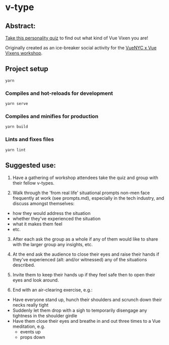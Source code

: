 # v-type

## Abstract:
[Take this personality quiz](https://tessasac.github.io/v-type/) to find out what kind of Vue Vixen you are!

Originally created as an ice-breaker social activity for the [VueNYC x Vue Vixens workshop](https://www.meetup.com/vueJsNYC/events/251602765/).

## Project setup
`yarn`

### Compiles and hot-reloads for development
`yarn serve`

### Compiles and minifies for production
`yarn build`

### Lints and fixes files
`yarn lint`


## Suggested use:
1. Have a gathering of workshop attendees take the quiz and group with their fellow v-types.

2. Walk through the 'from real life' situational prompts non-men face frequently at work (see prompts.md), especially in the tech industry, and discuss amongst themselves:
  - how they would address the situation
  - whether they've experienced the situation
  - what it makes them feel
  - etc.

3. After each ask the group as a whole if any of them would like to share with the larger group any insights, etc.

4. At the end ask the audience to close their eyes and raise their hands if they've experienced (alt: and/or witnessed) any of the situations described.

5. Invite them to keep their hands up if they feel safe then to open their eyes and look around.

6. End with an air-clearing exercise, e.g.:
  - Have everyone stand up, hunch their shoulders and scrunch down their necks really tight
  - Suddenly let them drop with a sigh to temporarily disengage any tightness in the shoulder girdle
  - Have them close their eyes and breathe in and out three times to a Vue meditation, e.g.
    - events up
    - props down

